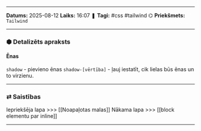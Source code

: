 ___

**Datums:** 2025-08-12
**Laiks:** 16:07
❚ **Tagi:** #css #tailwind 
⌬ **Priekšmets:**  `Tailwind`

---
### ⬢ Detalizēts apraksts
#### Ēnas

`shadow` - pievieno ēnas
`shadow-[vērtība]` - ļauj iestatīt, cik lielas būs ēnas un to virzienu.

---
### ⇄ Saistības

Iepriekšēja lapa >>> [[Noapaļotas malas]]
Nākama lapa >>> [[block elementu par inline]]

---